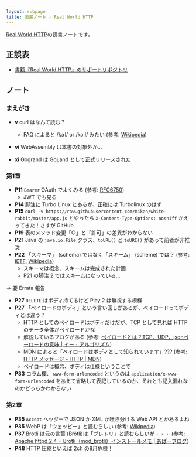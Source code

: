 ```yaml
---
layout: subpage
title: 読書ノート - Real World HTTP
---
```


[Real World HTTP](/workshop/13-http)の読書ノートです。

## 正誤表

- [書籍『Real World HTTP』のサポートリポジトリ](https://github.com/oreilly-japan/real-world-http)

## ノート

### まえがき

* **v** curl はなんて読む？
  * FAQ によると /kɝl/ or /kə:l/ みたい (参考: [Wikipedia](https://en.wikipedia.org/wiki/CURL))

* **vi** WebAssembly は本書の対象外か...

* **xi** Gogrand は GoLand として正式リリースされた

### 第1章

* **P11** `Bearer` OAuth でよくみる (参考: [RFC6750](https://tools.ietf.org/html/rfc6750#section-6.1.1))
  * JWT でも見る
* **P14** 脚注に Turbo Linux とあるが、正確には Turbolinux のはず
* **P15** `curl -v https://raw.githubusercontent.com/mikan/white-rabbit/master/app.js` とやったら `X-Content-Type-Options: nosniff` かえってきた！さすが GitHub
* **P19** 表のメソッド変更「○」と「許可」の差異がわからない
* **P21** Java の `java.io.File` クラス、`toURL()` と `toURI()` があって前者が非推奨
* **P22** 「スキーマ」 (schema) ではなく「スキーム」 (scheme) では？ (参考: [IETF](https://tools.ietf.org/html/rfc1945#section-3.2.2), [Wikipedia](https://ja.wikipedia.org/wiki/%E3%82%B9%E3%82%AD%E3%83%BC%E3%83%9E))
  * スキーマは概念、スキームは完成された計画
  * P21 の脚注 2 ではスキームになっている...

→ 要 Errata 報告

* **P27** `DELETE` はボディ持てるけど Play 2 は無視する模様
* **P27** 「ペイロードのボディ」という言い回しがあるが、ペイロードってボディとは違う？
  * HTTP としてのペイロードはボディだけだが、TCP として見れば HTTP のデータ全体がペイロードかな
  * 解説しているブログがある (参考: [ペイロードとは？TCP、UDP、jsonペーロードの意味 | イー・アルゴリズム](https://e-algorithm.xyz/payload/))
  * MDN によると「ペイロードはボディとして知られています」??? (参考: [HTTP メッセージ - HTTP | MDN](https://developer.mozilla.org/ja/docs/Web/HTTP/Messages))
  * ペイロードは概念、ボディは仕様ということで
* **P33** コラム欄、 `www-form-urlencoded` というのは `application/x-www-form-urlencoded` をあえて省略して表記しているのか、それとも記入漏れなのかどっちかわからない

### 第2章

* **P35** `Accept` ヘッダーで JSON か XML か吐き分ける Web API とかあるよね
* **P35** WebP は「ウェッピー」と読むらしい (参考: [Wikipedia](https://ja.wikipedia.org/wiki/WebP))
* **P37** Brotli は元の言葉 (Brötli)は「ブレトリ」と読むらしいが・・・ (参考: [Apache httpd 2.4 + Brotli（mod_brotli）インストールメモ | あぱーブログ](https://blog.apar.jp/linux/7956/))
* **P48** HTTP 圧縮といえば 2ch の8月危機！




